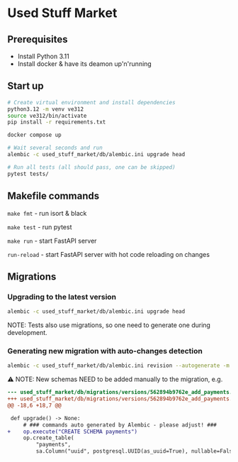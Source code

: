 # Used Stuff Market

## Prerequisites
- Install Python 3.11
- Install docker & have its deamon up'n'running

## Start up
```bash
# Create virtual environment and install dependencies
python3.12 -m venv ve312
source ve312/bin/activate
pip install -r requirements.txt

docker compose up

# Wait several seconds and run
alembic -c used_stuff_market/db/alembic.ini upgrade head

# Run all tests (all should pass, one can be skipped)
pytest tests/
```

## Makefile commands

`make fmt` - run isort & black

`make test` - run pytest

`make run` - start FastAPI server

`run-reload` - start FastAPI server with hot code reloading on changes

## Migrations

### Upgrading to the latest version
```bash
alembic -c used_stuff_market/db/alembic.ini upgrade head
```

NOTE: Tests also use migrations, so one need to generate one during development.

### Generating new migration with auto-changes detection

```bash
alembic -c used_stuff_market/db/alembic.ini revision --autogenerate -m "MESSAGE"
```

⚠ NOTE: New schemas NEED to be added manually to the migration, e.g.
```diff
--- used_stuff_market/db/migrations/versions/562894b9762e_add_payments.py_original  2022-10-17 20:43:21.000000000 +0200
+++ used_stuff_market/db/migrations/versions/562894b9762e_add_payments.py   2022-10-17 20:01:02.000000000 +0200
@@ -18,6 +18,7 @@

 def upgrade() -> None:
     # ### commands auto generated by Alembic - please adjust! ###
+    op.execute("CREATE SCHEMA payments")
     op.create_table(
         "payments",
         sa.Column("uuid", postgresql.UUID(as_uuid=True), nullable=False),
```

